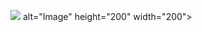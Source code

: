 <img src="https://usm.maine.edu/sites/default/files/tech/husky-hackers.png"> alt="Image" height="200" width="200">
